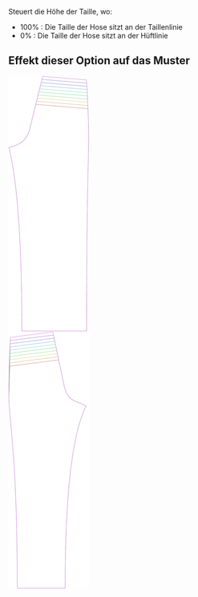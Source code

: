 
Steuert die Höhe der Taille, wo:

 - 100% : Die Taille der Hose sitzt an der Taillenlinie
 - 0% : Die Taille der Hose sitzt an der Hüftlinie


## Effekt dieser Option auf das Muster
![Dieses Bild zeigt den Effekt dieser Option, indem es mehrere Varianten überlagert, die einen anderen Wert für diese Option haben](titan_waistheight_sample.svg "Effekt dieser Option auf das Muster")